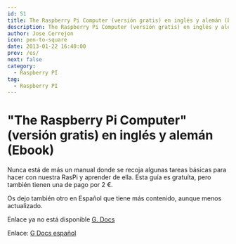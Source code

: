 ```yaml
---
id: 51
title: The Raspberry Pi Computer (versión gratis) en inglés y alemán (Ebook)
description: The Raspberry Pi Computer (versión gratis) en inglés y alemán (Ebook)
author: Jose Cerrejon
icon: pen-to-square
date: 2013-01-22 16:40:00
prev: /es/
next: false
category:
  - Raspberry PI
tag:
  - Raspberry PI
---
```


# "The Raspberry Pi Computer" (versión gratis) en inglés y alemán (Ebook)

Nunca está de más un manual donde se recoja algunas tareas básicas para hacer con nuestra RasPi y aprender de ella. Esta guía es gratuíta, pero también tienen una de pago por 2 €.

Os dejo también otro en Español que tiene más contenido, aunque menos actualizado.

Enlace ya no está disponible [G. Docs](https://docs.google.com/folder/d/0B1WmAU8rLxiBT180UjVPbzRyV2c/edit)

Enlace: [G Docs español](https://docs.google.com/file/d/0B0xutHWtzX57RmVZOEIwcjlOaWc/edit?pli=1)